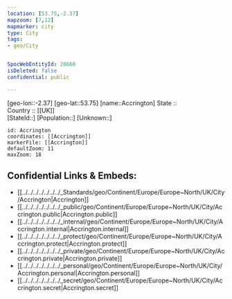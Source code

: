 ```yaml
---
location: [53.75,-2.37] 
mapzoom: [7,12] 
mapmarker: city 
type: City
tags:
- geo/City


SpocWebEntityId: 28660
isDeleted: false
confidential: public

---
```

[geo-lon::-2.37] 
[geo-lat::53.75] 
[name::Accrington] 
State ::  
Country :: [[UK]]  
[StateId::] 
[Population::] 
[Unknown::] 


```leaflet
id: Accrington
coordinates: [[Accrington]] 
markerFile: [[Accrington]] 
defaultZoom: 11 
maxZoom: 18
```


## Confidential Links & Embeds: 
- [[../../../../../../../_Standards/geo/Continent/Europe/Europe~North/UK/City/Accrington|Accrington]] 
- [[../../../../../../../_public/geo/Continent/Europe/Europe~North/UK/City/Accrington.public|Accrington.public]] 
- [[../../../../../../../_internal/geo/Continent/Europe/Europe~North/UK/City/Accrington.internal|Accrington.internal]] 
- [[../../../../../../../_protect/geo/Continent/Europe/Europe~North/UK/City/Accrington.protect|Accrington.protect]] 
- [[../../../../../../../_private/geo/Continent/Europe/Europe~North/UK/City/Accrington.private|Accrington.private]] 
- [[../../../../../../../_personal/geo/Continent/Europe/Europe~North/UK/City/Accrington.personal|Accrington.personal]] 
- [[../../../../../../../_secret/geo/Continent/Europe/Europe~North/UK/City/Accrington.secret|Accrington.secret]] 
